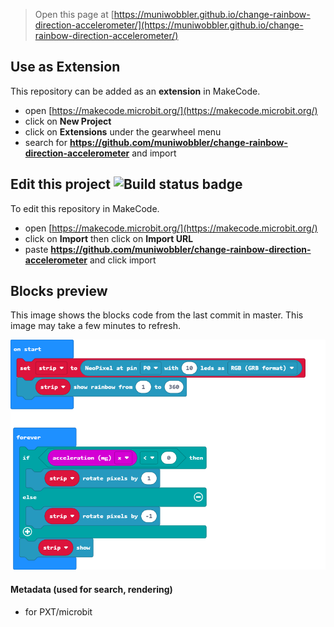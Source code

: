 
> Open this page at [https://muniwobbler.github.io/change-rainbow-direction-accelerometer/](https://muniwobbler.github.io/change-rainbow-direction-accelerometer/)

## Use as Extension

This repository can be added as an **extension** in MakeCode.

* open [https://makecode.microbit.org/](https://makecode.microbit.org/)
* click on **New Project**
* click on **Extensions** under the gearwheel menu
* search for **https://github.com/muniwobbler/change-rainbow-direction-accelerometer** and import

## Edit this project ![Build status badge](https://github.com/muniwobbler/change-rainbow-direction-accelerometer/workflows/MakeCode/badge.svg)

To edit this repository in MakeCode.

* open [https://makecode.microbit.org/](https://makecode.microbit.org/)
* click on **Import** then click on **Import URL**
* paste **https://github.com/muniwobbler/change-rainbow-direction-accelerometer** and click import

## Blocks preview

This image shows the blocks code from the last commit in master.
This image may take a few minutes to refresh.

![A rendered view of the blocks](https://github.com/muniwobbler/change-rainbow-direction-accelerometer/raw/master/.github/makecode/blocks.png)

#### Metadata (used for search, rendering)

* for PXT/microbit
<script src="https://makecode.com/gh-pages-embed.js"></script><script>makeCodeRender("{{ site.makecode.home_url }}", "{{ site.github.owner_name }}/{{ site.github.repository_name }}");</script>
